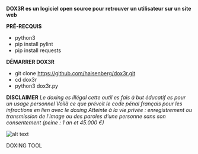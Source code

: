 **DOX3R es un logiciel open source pour retrouver un utilisateur sur un site web**

**PRÉ-RECQUIS** 

* python3
* pip install pylint
* pip install requests

**DÉMARRER DOX3R**

* git clone https://github.com/haisenberg/dox3r.git
* cd dox3r
* python3 dox3r.py

**DISCLAIMER**
*Le doxing es illégal cette outil es fais à but éducatif es pour un usage personnel*
*Voilà ce que prévoit le code pénal français pour les infractions en lien avec le doxing* 
*Atteinte à la vie privée : enregistrement ou transmission de l'image ou des paroles d'une personne sans son consentement (peine : 1 an et 45.000 €)*
               
![alt text](https://ttm.sh/dK9.png)
               
DOXING TOOL            
               
               

